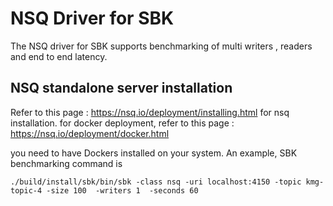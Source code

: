 <!--
Copyright (c) KMG. All Rights Reserved.

Licensed under the Apache License, Version 2.0 (the "License");
you may not use this file except in compliance with the License.
You may obtain a copy of the License at

    http://www.apache.org/licenses/LICENSE-2.0
-->
# NSQ Driver for SBK
The NSQ driver for SBK supports benchmarking of multi writers , readers and end to end latency.

## NSQ standalone server installation 
Refer to this page : https://nsq.io/deployment/installing.html for nsq installation.
for docker deployment, refer to this page : https://nsq.io/deployment/docker.html

you need to have Dockers installed on your system.
An example, SBK benchmarking command is
```
./build/install/sbk/bin/sbk -class nsq -uri localhost:4150 -topic kmg-topic-4 -size 100  -writers 1  -seconds 60
```
